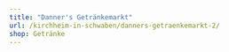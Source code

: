 ```yaml
---
title: "Danner's Getränkemarkt"
url: /kirchheim-in-schwaben/danners-getraenkemarkt-2/
shop: Getränke
---
```

